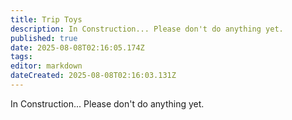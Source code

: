 ```yaml
---
title: Trip Toys
description: In Construction... Please don't do anything yet.
published: true
date: 2025-08-08T02:16:05.174Z
tags: 
editor: markdown
dateCreated: 2025-08-08T02:16:03.131Z
---
```


In Construction... Please don't do anything yet.